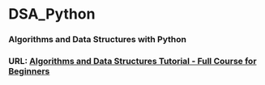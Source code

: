 # DSA_Python

### Algorithms and Data Structures with Python

### URL: [Algorithms and Data Structures Tutorial - Full Course for Beginners](https://www.youtube.com/watch?v=8hly31xKli0&list=PL-5S2GIDnACuoFPhwFxvgRFxIWOeIabQZ&index=5)
